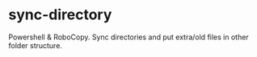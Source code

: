 # sync-directory
Powershell &amp; RoboCopy. Sync directories and put extra/old files in other folder structure.
